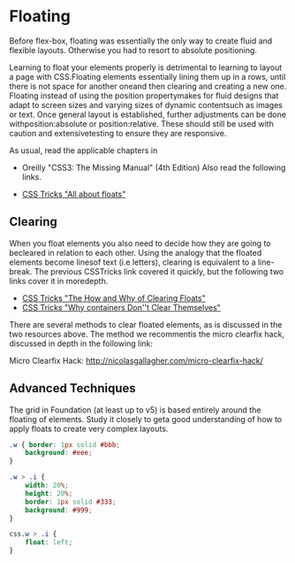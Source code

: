 # Floating

Before flex-box, floating was essentially the only way to create
fluid and flexible layouts. Otherwise you had to resort to absolute positioning.

Learning to float your elements properly is detrimental to learning to layout a
page with CSS.Floating elements essentially lining them up in a rows, until
there is not space for another oneand then clearing and creating a new one.
Floating instead of using the position propertymakes for fluid designs that
adapt to screen sizes and varying sizes of dynamic contentsuch as images or
text. Once general layout is established, further adjustments can be done
withposition:absolute or position:relative. These should still be used with
caution and extensivetesting to ensure they are responsive.

As usual, read the applicable chapters in

+ Oreilly "CSS3: The Missing Manual" (4th Edition)
Also read the following links.

+ [CSS Tricks "All about floats"](https://css-tricks.com/all-about-floats/)

## Clearing

When you float elements you also need to decide how they are going to becleared
in relation to each other. Using the analogy that the floated elements become
linesof text (i.e letters), clearing is equivalent to a line-break. The
previous CSSTricks link covered it quickly, but the following two links cover
it in moredepth.

+ [CSS Tricks "The How and Why of Clearing Floats"](https://css-tricks.com/the-how-and-why-of-clearing-floats/)
+ [CSS Tricks "Why containers Don''t Clear Themselves"](https://css-tricks.com/containers-dont-clear-floats/)

There are several methods to clear floated elements, as is discussed in the two
resources above. The method we recommentis the micro clearfix hack, discussed
in depth in the following link:

Micro Clearfix Hack: http://nicolasgallagher.com/micro-clearfix-hack/

## Advanced Techniques

The grid in Foundation (at least up to v5) is based entirely around the
floating of elements. Study it closely to geta good understanding of how to
apply floats to create very complex layouts.

```css
.w { border: 1px solid #bbb;
    background: #eee;
}

.w > .i {
    width: 20%;
    height: 20%;
    border: 1px solid #333;
    background: #999;
}

css.w > .i {
    float: left;
}
```
